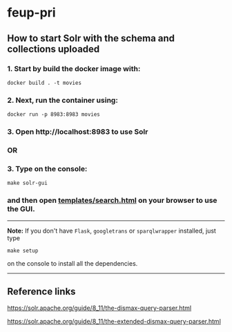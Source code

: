 # feup-pri

## How to start Solr with the schema and collections uploaded

### 1. Start by build the docker image with:

```console
docker build . -t movies
```

### 2. Next, run the container using: 
   
```console
docker run -p 8983:8983 movies
```

### 3. Open http://localhost:8983 to use Solr 

### **OR**

### 3. Type on the console:

```console
make solr-gui
```

### and then open [templates/search.html](templates/search.html) on your browser to use the GUI.

---

**Note:** If you don't have ``Flask``, ``googletrans`` or ``sparqlwrapper`` installed, just type

```console
make setup
```

on the console to install all the dependencies.

---

## Reference links

https://solr.apache.org/guide/8_11/the-dismax-query-parser.html

https://solr.apache.org/guide/8_11/the-extended-dismax-query-parser.html
